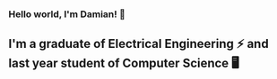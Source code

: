 ### Hello world, I'm Damian! 👋

## I'm a graduate of Electrical Engineering ⚡️ and last year student of Computer Science 🖥
